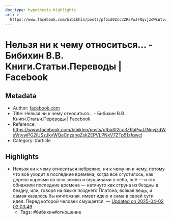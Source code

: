 ```yaml
---
doc_type: hypothesis-highlights
url: >-
  https://www.facebook.com/bibikhin/posts/pfbid02cc3ZRaPwJ7NqvjzdWsWtvwPG2iUSzJkvWQeCnzangZskZEPVLPNxV7ZTp51zfqwcl
---
```

# Нельзя ни к чему относиться... - Бибихин В.В. Книги.Статьи.Переводы | Facebook

## Metadata
- Author: [facebook.com]()
- Title: Нельзя ни к чему относиться... - Бибихин В.В. Книги.Статьи.Переводы | Facebook
- Reference: https://www.facebook.com/bibikhin/posts/pfbid02cc3ZRaPwJ7NqvjzdWsWtvwPG2iUSzJkvWQeCnzangZskZEPVLPNxV7ZTp51zfqwcl
- Category: #article

## Highlights
- Нельзя ни к чему относиться небрежно, ни к чему ни к чему, потому что всё уходит в последние времена, когда всё сгустилось, как дерево корнями во всю землю и вершинами в небо, всё — и это обнажили последние времена — натянуто как струна из бездны в бездну, или, говоря на языке позднего Платона, всякая вещь, и самая казалось бы ничтожная, имеет идею и сама в своей сути идея. Перед которой человек смущается. — [Updated on 2025-04-02 02:03:49](https://hyp.is/kpDs4g9NEfCoudOjfYh0OA/www.facebook.com/bibikhin/posts/pfbid02cc3ZRaPwJ7NqvjzdWsWtvwPG2iUSzJkvWQeCnzangZskZEPVLPNxV7ZTp51zfqwcl)
   - Tags: #бибихин#отношение
